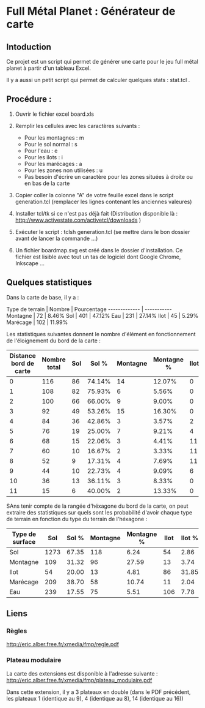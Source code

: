 # Full Métal Planet : Générateur de carte

## Intoduction

Ce projet est un script qui permet de générer une carte pour le jeu full métal planet à partir d'un tableau Excel.

Il y a aussi un petit script qui permet de calculer quelques stats : stat.tcl .

## Procédure :

1. Ouvrir le fichier excel board.xls

2. Remplir les cellules avec les caractères suivants :
    * Pour les montagnes : m 
    * Pour le sol normal : s 
    * Pour l'eau : e 
    * Pour les ilots : i
    * Pour les marécages : a 
    * Pour les zones non utilisées : u
    * Pas besoin d'écrire un caractère pour les zones situées à droite ou en bas de la carte

3. Copier coller la colonne "A" de votre feuille excel dans le script generation.tcl (remplacer les lignes contenant les anciennes valeures)

4. Installer tcl/tk si ce n'est pas déjà fait (Distribution disponible là : http://www.activestate.com/activetcl/downloads )

5. Exécuter le script : tclsh generation.tcl  (se mettre dans le bon dossier avant de lancer la commande ...)

6. Un fichier boardmap.svg est créé dans le dossier d'installation. Ce fichier est lisible avec tout un tas de logiciel dont Google Chrome, Inkscape ...

## Quelques statistiques

Dans la carte de base, il y a :

Type de terrain | Nombre | Pourcentage
------------- | -----------
Montagne | 72 | 8.46%
Sol | 401 | 47.12%
Eau | 231 | 27.14%
Ilot | 45 | 5.29%
Marécage | 102 | 11.99%

Les statistiques suivantes donnent le nombre d'élément en fonctionnement de l'éloignement du bord de la carte :

Distance bord de carte | Nombre total | Sol | Sol % | Montagne | Montagne % | Ilot | Ilot % | Marécage | Marécage % | Eau | Eau %
--- | --- | --- | --- | --- | --- | --- | --- | --- | --- | --- | ---
0 | 116 | 86 | 74.14% | 14 | 12.07% | 0 | 0.00% | 12 | 10.34% | 4 | 3.45%
1 | 108 | 82 | 75.93% | 6 | 5.56% | 0 | 0.00% | 18 | 16.67% | 2 | 1.85%
2 | 100 | 66 | 66.00% | 9 | 9.00% | 0 | 0.00% | 23 | 23.00% | 2 | 2.00%
3 | 92 | 49 | 53.26% | 15 | 16.30% | 0 | 0.00% | 18 | 19.57% | 10 | 10.87%
4 | 84 | 36 | 42.86% | 3 | 3.57% | 2 | 2.38% | 8 | 9.52% | 35 | 41.67%
5 | 76 | 19 | 25.00% | 7 | 9.21% | 4 | 5.26% | 3 | 3.95% | 43 | 56.58%
6 | 68 | 15 | 22.06% | 3 | 4.41% | 11 | 16.18% | 3 | 4.41% | 36 | 52.94%
7 | 60 | 10 | 16.67% | 2 | 3.33% | 11 | 18.33% | 3 | 5.00% | 34 | 56.67%
8 | 52 | 9 | 17.31% | 4 | 7.69% | 11 | 21.15% | 4 | 7.69% | 24 | 46.15%
9 | 44 | 10 | 22.73% | 4 | 9.09% | 6 | 13.64% | 4 | 9.09% | 20 | 45.45%
10 | 36 | 13 | 36.11% | 3 | 8.33% | 0 | 0.00% | 4 | 11.11% | 16 | 44.44%
11 | 15 | 6 | 40.00% | 2 | 13.33% | 0 | 0.00% | 2 | 13.33% | 5 | 33.33%

SAns tenir compte de la rangée d'héxagone du bord de la carte, on peut extraire des statistiques sur quels sont les probabilité d'avoir chaque type de terrain en fonction du type du terrain de l'héxagone :

Type de surface | Sol | Sol % | Montagne | Montagne % | Ilot | Ilot % | Marécage | Marécage % | Eau | Eau %
--- | --- | --- | --- | --- | --- | --- | --- | --- | --- | ---
Sol | 1273 | 67.35 | 118 | 6.24 | 54 | 2.86 | 203 | 10.74 | 242 | 12.80
Montagne | 109 | 31.32 | 96 | 27.59 | 13 | 3.74 | 55 | 15.80 | 75 | 21.55
Ilot | 54 | 20.00 | 13 | 4.81 | 86 | 31.85 | 11 | 4.07 | 106 | 39.26
Marécage | 209 | 38.70 | 58 | 10.74 | 11 | 2.04 | 198 | 36.67 | 64 | 11.85
Eau | 239 | 17.55 | 75 | 5.51 | 106 | 7.78 | 63 | 4.63 | 879 | 64.54


## Liens

### Règles

http://eric.alber.free.fr/xmedia/fmp/regle.pdf

### Plateau modulaire

La carte des extensions est disponible à l'adresse suivante : http://eric.alber.free.fr/xmedia/fmp/plateau_modulaire.pdf

Dans cette extension, il y a 3 plateaux en double (dans le PDF précédent, les plateaux 1 (identique au 9), 4 (identique au 8), 14 (identique au 16))



    